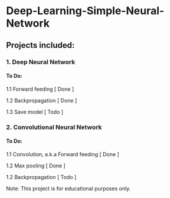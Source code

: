 # Deep-Learning-Simple-Neural-Network

## Projects included:

### 1. Deep Neural Network

#### To Do:
  
  1.1 Forward feeding                           [ Done ]
  
  1.2 Backpropagation                           [ Done ]
  
  1.3 Save model                                [ Todo ]

### 2. Convolutional Neural Network

#### To Do:

  1.1 Convolution, a.k.a Forward feeding        [ Done ]
  
  1.2 Max pooling                               [ Done ]
  
  1.2 Backpropagation                           [ Todo ]
  
Note: This project is for educational purposes only.

